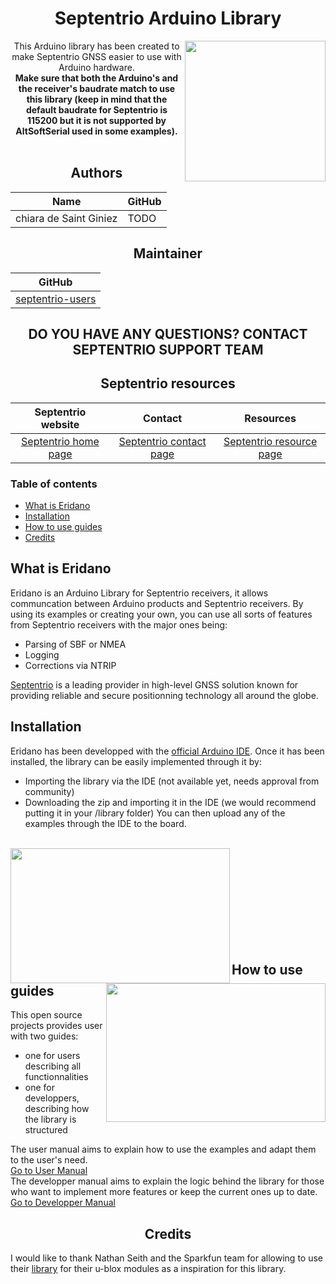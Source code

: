 <div align="center">

# Septentrio Arduino Library

<img align=right src="https://github.com/septentrio-gnss/Septentrio_Arduino_library/tree/ntripBranch/images/Logo.png" width=225 height=225>

This Arduino library has been created to make Septentrio GNSS easier to use with Arduino hardware. <br>
**Make sure that both the Arduino's and the receiver's baudrate match to use this library (keep in mind that the default baudrate for Septentrio is 115200 but it is not supported by AltSoftSerial used in some examples).**  <br> 
<br>

## Authors 
|Name                   | GitHub   |  
|-----------------------|----------|
| chiara de Saint Giniez| TODO     |

## Maintainer 

| GitHub |
|--------|
| <a href="https://github.com/septentrio-users">septentrio-users</a> </br> |  

## DO YOU HAVE ANY QUESTIONS? CONTACT SEPTENTRIO SUPPORT TEAM

## Septentrio resources

| Septentrio website                                    | Contact                                                          | Resources |
| :-:                                                   | :-:                                                              | :-: |
| [Septentrio home page](https://www.septentrio.com/en) | [Septentrio contact page](https://www.septentrio.com/en/contact) | [Septentrio resource page](https://www.septentrio.com/en/support) |

</div>

### Table of contents
* [What is Eridano](#what-is-eridano)
* [Installation](#installation)
* [How to use guides](#how-to-use-guides)
* [Credits](#credits)

## What is Eridano
Eridano is an Arduino Library for Septentrio receivers, it allows communcation between Arduino products and Septentrio receivers. By using its examples or creating your own, you can use all sorts of features from Septentrio receivers with the major ones being: 
* Parsing of SBF or NMEA
* Logging
* Corrections via NTRIP  

[Septentrio](https://www.septentrio.com) is a leading provider in high-level GNSS solution known for providing reliable and secure positionning technology all around the globe.

## Installation
Eridano has been developped with the [official Arduino IDE](https://www.arduino.cc/en/software). Once it has been installed, the library can be easily implemented through it by:
* Importing the library via the IDE (not available yet, needs approval from community)
* Downloading the zip and importing it in the IDE (we would recommend putting it in your /library folder)
You can then upload any of the examples through the IDE to the board.
<br>
<img align=left src="https://github.com/septentrio-gnss/Septentrio_Arduino_library/tree/ntripBranch/images/Include library.png" width=351 height=216>
<img align=right src="https://github.com/septentrio-gnss/Septentrio_Arduino_library/tree/ntripBranch/images/Zip library.png" width=351 height=222>
<br>
<br>
<br>
<br>
<br>
<br>
<br>
<br>
<br>

## How to use guides
This open source projects provides user with two guides:
* one for users describing all functionnalities
* one for developpers, describing how the library is structured

The user manual aims to explain how to use the examples and adapt them to the user's need.  
[Go to User Manual](./ressources/user_manual.md)  
The developper manual aims to explain the logic behind the library for those who want to implement more features or keep the current ones up to date.  
[Go to Developper Manual](./ressources/developper_manual.md)  

## <center> Credits </center>
I would like to thank Nathan Seith and the Sparkfun team for allowing to use their [library](https://github.com/sparkfun/SparkFun_u-blox_GNSS_Arduino_Library/) for their u-blox modules as a inspiration for this library.
